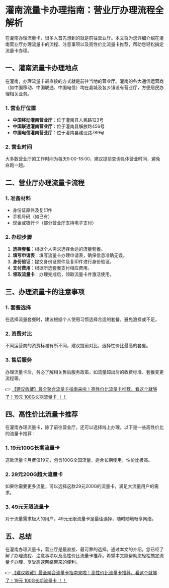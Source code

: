 # 灌南流量卡办理指南：营业厅办理流程全解析

在灌南办理流量卡，很多人首先想到的就是前往营业厅。本文将为您详细介绍在灌南营业厅办理流量卡的流程、注意事项以及高性价比流量卡推荐，帮助您轻松搞定流量卡办理。

## 一、灌南流量卡办理地点

在灌南，办理流量卡最直接的方式就是前往当地的营业厅。灌南的各大通信运营商（如中国移动、中国联通、中国电信）均在县城及各乡镇设有营业厅，方便居民办理相关业务。

### 1. 营业厅位置
- **中国移动灌南营业厅**：位于灌南县人民路123号
- **中国联通灌南营业厅**：位于灌南县解放路456号
- **中国电信灌南营业厅**：位于灌南县建设路789号

### 2. 营业时间
大多数营业厅的工作时间为每天9:00-18:00，建议提前查询具体营业时间，避免白跑一趟。

## 二、营业厅办理流量卡流程

### 1. 准备材料
- 身份证原件及复印件
- 手机号码（如已有）
- 现金或银行卡（部分营业厅支持电子支付）

### 2. 办理步骤
1. **选择套餐**：根据个人需求选择合适的流量套餐。
2. **填写申请表**：填写流量卡办理申请表，确保信息准确无误。
3. **身份验证**：提交身份证原件及复印件进行身份验证。
4. **支付费用**：根据所选套餐支付相应费用。
5. **领取流量卡**：办理完成后，领取流量卡并激活使用。

## 三、办理流量卡的注意事项

### 1. 套餐选择
在选择流量套餐时，建议根据个人使用习惯选择合适的套餐，避免浪费或不足。

### 2. 资费对比
不同运营商的资费标准有所不同，建议提前对比，选择性价比最高的套餐。

### 3. 售后服务
办理流量卡后，务必了解相关售后服务政策，如流量超出后的收费标准、套餐变更流程等。

👉 [【建议收藏】最全聚合流量卡指南来啦！高性价比流量卡推荐，看这个就够了！19元 100G长期流量卡 ！！](https://bit.ly/Liuliangka)

## 四、高性价比流量卡推荐

在灌南办理流量卡，除了前往营业厅，还可以选择线上办理。以下是一些高性价比的流量卡推荐：

### 1. 19元100G长期流量卡
这款流量卡月费仅19元，包含100G全国流量，适合长期使用，性价比极高。

### 2. 29元200G超大流量卡
如果你需要更多流量，可以选择这款29元200G的流量卡，满足大流量用户的需求。

### 3. 49元无限流量卡
对于流量需求极大的用户，49元无限流量卡是最佳选择，随时随地畅享网络。

## 五、总结

在灌南办理流量卡，营业厅是最直接、最可靠的选择。通过本文的介绍，您已经了解了办理流程、注意事项以及高性价比流量卡推荐。希望本文能帮助您轻松搞定流量卡办理，享受高速网络带来的便利。

👉 [【建议收藏】最全聚合流量卡指南来啦！高性价比流量卡推荐，看这个就够了！19元 100G长期流量卡 ！！](https://bit.ly/Liuliangka)